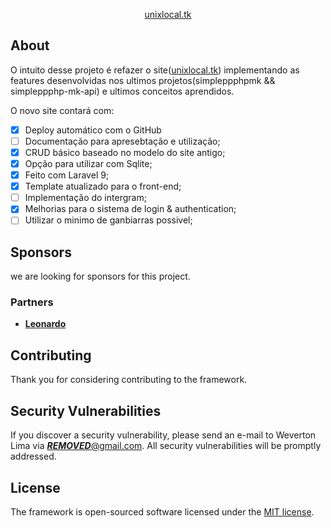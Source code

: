<p align="center"><a href="https://unixlocal.tk" target="_blank">unixlocal.tk</a></p>

## About

O intuito desse projeto é refazer o site(<a href="https://github.com/Unix-User/MP_unixlocal" target="_blank">unixlocal.tk</a>) implementando as
features desenvolvidas nos ultimos projetos(simpleppphpmk && simpleppphp-mk-api)
e ultimos conceitos aprendidos.

O novo site contará com:

- [x] Deploy automático com o GitHub
- [ ] Documentação para apresebtação e utilização;
- [x] CRUD básico baseado no modelo do site antigo;
- [x] Opção para utilizar com Sqlite;
- [x] Feito com Laravel 9;
- [x] Template atualizado para o front-end;
- [ ] Implementação do intergram;
- [x] Melhorias para o sistema de login & authentication;
- [ ] Utilizar o minimo de ganbiarras possivel;

## Sponsors

we are looking for sponsors for this project.

### Partners
- **[Leonardo](mailto:leonardo.85.rodrigues@gmail.com)**

## Contributing

Thank you for considering contributing to the framework.

## Security Vulnerabilities

If you discover a security vulnerability, please send an e-mail to Weverton Lima via [***REMOVED***@gmail.com](mailto:***REMOVED***@gmail.com). All security vulnerabilities will be promptly addressed.

## License

The framework is open-sourced software licensed under the [MIT license](https://opensource.org/licenses/MIT).
